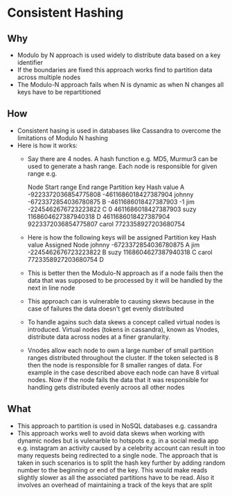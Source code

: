# Consistent Hashing

## Why

- Modulo by N approach is used widely to distribute data based on a key identifier
- If the boundaries are fixed this approach works find to partition data across multiple nodes
- The Modulo-N approach fails when N is dynamic as when N changes all keys have to be repartitioned

## How

- Consistent hasing is used in databases like Cassandra to overcome the limitations of Modulo N hashing
- Here is how it works:
    - Say there are 4 nodes. A hash function e.g. MD5, Murmur3 can be used to generate a hash range. Each node is responsible for given range e.g. 

      Node	    Start range	              End range	              Partition key	    Hash value
      A	        -9223372036854775808	    -4611686018427387904	  johnny	          -6723372854036780875
      B	        -4611686018427387903	    -1	                    jim	              -2245462676723223822
      C	        0	                        4611686018427387903	    suzy	            1168604627387940318
      D	        4611686018427387904	      9223372036854775807	    carol	            7723358927203680754
    - Here is how the following keys will be assigned
      Partition key	    Hash value              Assigned Node
      johnny	          -6723372854036780875    A
      jim	              -2245462676723223822    B
      suzy	            1168604627387940318     C
      carol	            7723358927203680754     D
  - This is better then the Modulo-N approach as if a node fails then the data that was supposed to be processed by it will be handled by the next in line node
  - This approach can is vulnerable to causing skews because in the case of failures the data doesn't get evenly distributed
  - To handle agains such data skews a concept called virtual nodes is introduced. Virtual nodes (tokens in cassandra), known as Vnodes, distribute data across nodes at a finer granularity. 
  - Vnodes allow each node to own a large number of small partition ranges distributed throughout the cluster. If the token selected is 8 then the node is responsible for 8 smaller ranges of data. For example in the case described above each node can have 8 virtual nodes. Now if the node fails the data that it was responsible for handling gets distributed evenly acroos all other nodes

## What

  - This approach to partition is used in NoSQL databases e.g. cassandra
  - This approach works well to avoid data skews when working with dynamic nodes but is vulenarble to hotspots e.g. in a social media app e.g. instagram an activity caused by a celebrity account can result in too many requests being redirected to a single node. The approach that is taken in such scenarios is to split the hash key further by adding random number to the beginning or end of the key. This would make reads slightly slower as all the associated partitions have to be read. Also it involves an overhead of maintaining a track of the keys that are split
